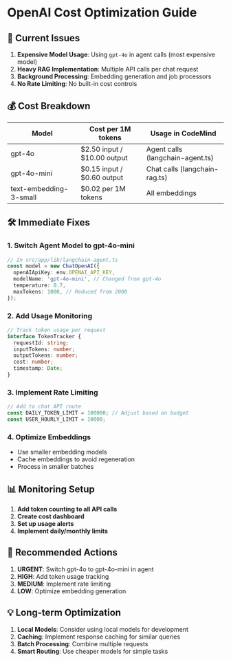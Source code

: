 # OpenAI Cost Optimization Guide

## 🚨 Current Issues

1. **Expensive Model Usage**: Using `gpt-4o` in agent calls (most expensive model)
2. **Heavy RAG Implementation**: Multiple API calls per chat request
3. **Background Processing**: Embedding generation and job processors
4. **No Rate Limiting**: No built-in cost controls

## 💰 Cost Breakdown

| Model | Cost per 1M tokens | Usage in CodeMind |
|-------|-------------------|-------------------|
| gpt-4o | $2.50 input / $10.00 output | Agent calls (langchain-agent.ts) |
| gpt-4o-mini | $0.15 input / $0.60 output | Chat calls (langchain-rag.ts) |
| text-embedding-3-small | $0.02 per 1M tokens | All embeddings |

## 🛠️ Immediate Fixes

### 1. Switch Agent Model to gpt-4o-mini
```typescript
// In src/app/lib/langchain-agent.ts
const model = new ChatOpenAI({
  openAIApiKey: env.OPENAI_API_KEY,
  modelName: 'gpt-4o-mini', // Changed from gpt-4o
  temperature: 0.7,
  maxTokens: 1000, // Reduced from 2000
});
```

### 2. Add Usage Monitoring
```typescript
// Track token usage per request
interface TokenTracker {
  requestId: string;
  inputTokens: number;
  outputTokens: number;
  cost: number;
  timestamp: Date;
}
```

### 3. Implement Rate Limiting
```typescript
// Add to chat API route
const DAILY_TOKEN_LIMIT = 100000; // Adjust based on budget
const USER_HOURLY_LIMIT = 10000;
```

### 4. Optimize Embeddings
- Use smaller embedding models
- Cache embeddings to avoid regeneration
- Process in smaller batches

## 📊 Monitoring Setup

1. **Add token counting to all API calls**
2. **Create cost dashboard**
3. **Set up usage alerts**
4. **Implement daily/monthly limits**

## 🎯 Recommended Actions

1. **URGENT**: Switch gpt-4o to gpt-4o-mini in agent
2. **HIGH**: Add token usage tracking
3. **MEDIUM**: Implement rate limiting
4. **LOW**: Optimize embedding generation

## 💡 Long-term Optimization

1. **Local Models**: Consider using local models for development
2. **Caching**: Implement response caching for similar queries
3. **Batch Processing**: Combine multiple requests
4. **Smart Routing**: Use cheaper models for simple tasks